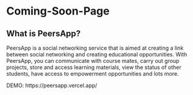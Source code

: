 # Coming-Soon-Page
<h2>What is PeersApp?</h2>

<p> PeersApp is a social networking service that is aimed at creating a link between social networking and creating educational opportunities. With PeersApp, you can communicate with course mates, carry out group projects, store and access learning materials, view the status of other students, have access to empowerment opportunities and lots more.</p> 
DEMO: https://peersapp.vercel.app/

